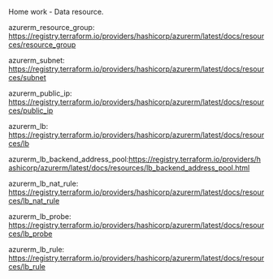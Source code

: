 Home work - Data resource.

azurerm_resource_group: https://registry.terraform.io/providers/hashicorp/azurerm/latest/docs/resources/resource_group

azurerm_subnet: https://registry.terraform.io/providers/hashicorp/azurerm/latest/docs/resources/subnet

azurerm_public_ip: https://registry.terraform.io/providers/hashicorp/azurerm/latest/docs/resources/public_ip

azurerm_lb: https://registry.terraform.io/providers/hashicorp/azurerm/latest/docs/resources/lb

azurerm_lb_backend_address_pool:https://registry.terraform.io/providers/hashicorp/azurerm/latest/docs/resources/lb_backend_address_pool.html

azurerm_lb_nat_rule: https://registry.terraform.io/providers/hashicorp/azurerm/latest/docs/resources/lb_nat_rule

azurerm_lb_probe: https://registry.terraform.io/providers/hashicorp/azurerm/latest/docs/resources/lb_probe

azurerm_lb_rule: https://registry.terraform.io/providers/hashicorp/azurerm/latest/docs/resources/lb_rule

